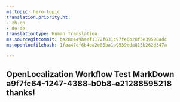 ```yaml
---
ms.topic: hero-topic
translation.priority.ht:
- zh-cn
- de-de
translationtype: Human Translation
ms.sourcegitcommit: ba28c449baef1172f631c97fe6b28f5e39598adc
ms.openlocfilehash: 1faa47ef6b4ea2e88ba1a9539dda815b262d347a

---
```

## OpenLocalization Workflow Test MarkDown a9f7fc64-1247-4388-b0b8-e21288595218 thanks!



<!--HONumber=Aug16_HO3-->


